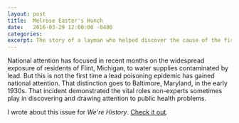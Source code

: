 ```yaml
---
layout: post
title:  Melrose Easter's Hunch
date:   2016-03-29 12:00:00 -0400
categories:
excerpt: The story of a layman who helped discover the cause of the first child lead poisoning epidemic, and how his contribution was almost completely lost to history.
---
```


National attention has focused in recent months on the widespread exposure of residents of Flint, Michigan, to water supplies contaminated by lead. But this is not the first time a lead poisoning epidemic has gained national attention. That distinction goes to Baltimore, Maryland, in the early 1930s. That incident demonstrated the vital roles non-experts sometimes play in discovering and drawing attention to public health problems.

I wrote about this issue for _We're History_. [Check it out](http://werehistory.org/lead/).
